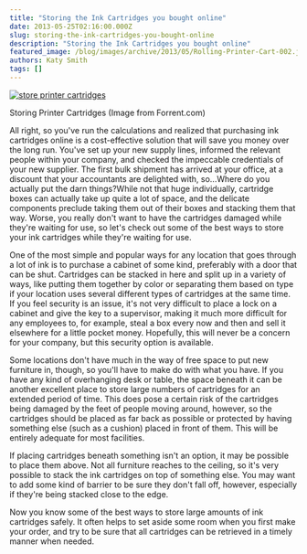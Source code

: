 ```yaml
---
title: "Storing the Ink Cartridges you bought online"
date: 2013-05-25T02:16:00.000Z
slug: storing-the-ink-cartridges-you-bought-online
description: "Storing the Ink Cartridges you bought online"
featured_image: /blog/images/archive/2013/05/Rolling-Printer-Cart-002.jpg
authors: Katy Smith
tags: []
---
```


[![store printer cartridges ](/blog/images/archive/2013/05/Rolling-Printer-Cart-002-480x280.jpg)](/blog/images/archive/2013/05/Rolling-Printer-Cart-002.jpg)

Storing Printer Cartridges (Image from Forrent.com)

All right, so you've run the calculations and realized that purchasing ink cartridges online is a cost-effective solution that will save you money over the long run. You've set up your new supply lines, informed the relevant people within your company, and checked the impeccable credentials of your new supplier. The first bulk shipment has arrived at your office, at a discount that your accountants are delighted with, so...Where do you actually put the darn things?While not that huge individually, cartridge boxes can actually take up quite a lot of space, and the delicate components preclude taking them out of their boxes and stacking them that way. Worse, you really don't want to have the cartridges damaged while they're waiting for use, so let's check out some of the best ways to store your ink cartridges while they're waiting for use.

One of the most simple and popular ways for any location that goes through a lot of ink is to purchase a cabinet of some kind, preferably with a door that can be shut. Cartridges can be stacked in here and split up in a variety of ways, like putting them together by color or separating them based on type if your location uses several different types of cartridges at the same time. If you feel security is an issue, it's not very difficult to place a lock on a cabinet and give the key to a supervisor, making it much more difficult for any employees to, for example, steal a box every now and then and sell it elsewhere for a little pocket money. Hopefully, this will never be a concern for your company, but this security option is available.

Some locations don't have much in the way of free space to put new furniture in, though, so you'll have to make do with what you have. If you have any kind of overhanging desk or table, the space beneath it can be another excellent place to store large numbers of cartridges for an extended period of time. This does pose a certain risk of the cartridges being damaged by the feet of people moving around, however, so the cartridges should be placed as far back as possible or protected by having something else (such as a cushion) placed in front of them. This will be entirely adequate for most facilities.

If placing cartridges beneath something isn't an option, it may be possible to place them above. Not all furniture reaches to the ceiling, so it's very possible to stack the ink cartridges on top of something else. You may want to add some kind of barrier to be sure they don't fall off, however, especially if they're being stacked close to the edge.

Now you know some of the best ways to store large amounts of ink cartridges safely. It often helps to set aside some room when you first make your order, and try to be sure that all cartridges can be retrieved in a timely manner when needed.